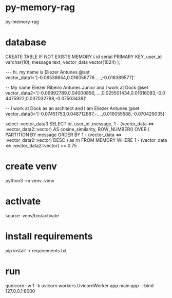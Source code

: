 # py-memory-rag
py-memory-rag

# database

CREATE TABLE IF NOT EXISTS MEMORY (
            id serial PRIMARY KEY,
            user_id varchar(10),
            message text,
            vector_data vector(1024)
);

--- hi, my name is Eliezer Antunes
@set vector_data1='[-0.06538654,0.016056776.....,-0.016389577]'

-- My name Eliezer Ribeiro Antunes Junior and I work at Dock 
@set vector_data2='[-0.09992789,0.04000856,....,0.025501434,0.01616083,-0.04475922,0.037032798,-0.07503439]'

-- I work at Dock as an architect and I am Eliezer Antunes
@set vector_data3='[-0.07451753,0.048712887,-....,0.016055588,-0.070429035]'
 
select :vector_data3
SELECT id, user_id ,message,
       1 - (vector_data <=> :vector_data2::vector) AS cosine_similarity,
       ROW_NUMBER() OVER (
               PARTITION BY message 
               ORDER BY 1 - (vector_data <=> :vector_data2::vector) DESC
       ) as rn
FROM MEMORY
WHERE 1 - (vector_data <=> :vector_data2::vector) >= 0.75

# create venv
python3 -m venv .venv

# activate
source .venv/bin/activate

# install requirements
pip install -r requirements.txt

# run
gunicorn -w 1 -k uvicorn.workers.UvicornWorker app.main:app --bind 127.0.0.1:8000
